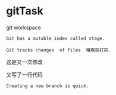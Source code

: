 # gitTask
git workspace

```
Git has a mutable index called stage.
```

```
Git tracks changes  of files  哦啊实打实.
```
这是又一次修改

又写了一行代码

```
Creating a new branch is quick.
```
